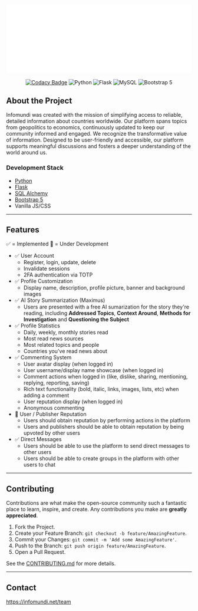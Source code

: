 <div align="center">

![Infomundi Logo](https://raw.githubusercontent.com/behindsecurity/behindsecurity/refs/heads/main/images/infomundi-nobg.webp)

[![Codacy Badge](https://app.codacy.com/project/badge/Grade/3549171b5ed14423b31b3138afdf80ee)](https://app.codacy.com?utm_source=gh&utm_medium=referral&utm_content=&utm_campaign=Badge_grade)
![Python](https://img.shields.io/badge/Python-3.12.7-blue?style=social&logo=python&logoColor=black)
![Flask](https://img.shields.io/badge/3.1.0-black?style=social&logo=flask&logoColor=black&label=Flask)
![MySQL](https://img.shields.io/badge/MySQL-9.0.1-blue?style=social&logo=mysql&logoColor=black)
![Bootstrap 5](https://img.shields.io/badge/5.3.x-blue?style=social&logo=bootstrap&logoColor=black&label=Bootstrap)

</div>

## About the Project

Infomundi was created with the mission of simplifying access to reliable, detailed information about countries worldwide. Our platform spans topics from geopolitics to economics, continuously updated to keep our community informed and engaged. We recognize the transformative value of information. Designed to be user-friendly and accessible, our platform supports meaningful discussions and fosters a deeper understanding of the world around us.

### Development Stack

- [Python](https://www.python.org/)
- [Flask](https://flask.palletsprojects.com/en/stable/)
- [SQL Alchemy](https://www.sqlalchemy.org/)
- [Bootstrap 5](https://getbootstrap.com/)
- Vanilla JS/CSS

---

## Features

✅ = Implemented
🚧 = Under Development

- ✅ User Account
	- Register, login, update, delete
	- Invalidate sessions
	- 2FA authentication via TOTP
- ✅ Profile Customization
	- Display name, description, profile picture, banner and background images
- ✅ AI Story Summarization (Maximus)
	- Users are presented with a free AI sumarization for the story they're reading, including **Addressed Topics**, **Context Around**, **Methods for Investigation** and **Questioning the Subject**
- ✅ Profile Statistics
	- Daily, weekly, monthly stories read
	- Most read news sources
	- Most related topics and people
	- Countries you've read news about
- ✅ Commenting System
	- User avatar display (when logged in)
	- User username/display name showcase (when logged in)
	- Comment actions when logged in (like, dislike, sharing, mentioning, replying, reporting, saving)
	- Rich text functionality (bold, italic, links, images, lists, etc) when adding a comment
	- User reputation display (when logged in)
	- Anonymous commenting
- 🚧 User / Publisher Reputation
	- Users should obtain reputation by performing actions in the platform
	- Users and publishers should be able to obtain reputation by being upvoted by other users
- ✅ Direct Messages
	- Users should be able to use the platform to send direct messages to other users
	- Users should be able to create groups in the platform with other users to chat

---


## Contributing

Contributions are what make the open-source community such a fantastic place to learn, inspire, and create. Any contributions you make are **greatly appreciated**.

1. Fork the Project.
2. Create your Feature Branch: `git checkout -b feature/AmazingFeature`.
3. Commit your Changes: `git commit -m 'Add some AmazingFeature'`.
4. Push to the Branch: `git push origin feature/AmazingFeature`.
5. Open a Pull Request.

See the [CONTRIBUTING.md](CONTRIBUTING.md) for more details.


---

## Contact

<https://infomundi.net/team>
